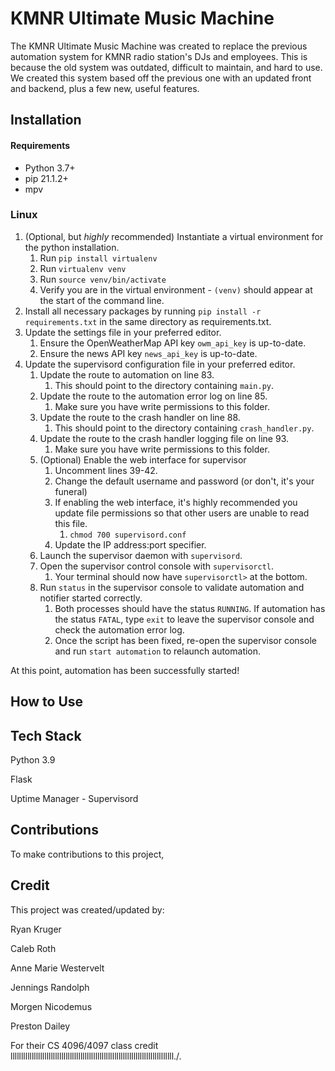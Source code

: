 # KMNR Ultimate Music Machine

The KMNR Ultimate Music Machine was created to replace the previous automation system for KMNR radio station's DJs and employees. This is because the old system was outdated, difficult to maintain, and hard to use. We created this system based off the previous one with an updated front and backend, plus a few new, useful features.

## Installation
#### Requirements

- Python 3.7+
- pip 21.1.2+
- mpv


### Linux

1. (Optional, but *highly* recommended) Instantiate a virtual environment for the python installation.
   1. Run ``pip install virtualenv``
   2. Run ``virtualenv venv``
   3. Run ``source venv/bin/activate``
   4. Verify you are in the virtual environment - ``(venv)`` should appear at the start of the command line. 
2. Install all necessary packages by running ``pip install -r requirements.txt`` in the same directory as requirements.txt.
3. Update the settings file in your preferred editor.
   1. Ensure the OpenWeatherMap API key ``owm_api_key`` is up-to-date.
   2. Ensure the news API key ``news_api_key`` is up-to-date.
4. Update the supervisord configuration file in your preferred editor.
   1. Update the route to automation on line 83.
      1. This should point to the directory containing ``main.py``.
   2. Update the route to the automation error log on line 85.  
      1. Make sure you have write permissions to this folder. 
   3. Update the route to the crash handler on line 88.
      1. This should point to the directory containing ``crash_handler.py``.
   4. Update the route to the crash handler logging file on line 93.
      1. Make sure you have write permissions to this folder.
   5. (Optional) Enable the web interface for supervisor
      1. Uncomment lines 39-42.
      2. Change the default username and password (or don't, it's your funeral)
      3. If enabling the web interface, it's highly recommended you update file permissions so that other users are unable to read this file.
         1. ``chmod 700 supervisord.conf``
      4. Update the IP address:port specifier.
   6. Launch the supervisor daemon with ``supervisord``.
   7. Open the supervisor control console with ``supervisorctl``.
      1. Your terminal should now have ``supervisorctl>`` at the bottom.
   8. Run ``status`` in the supervisor console to validate automation and notifier started correctly.
      1. Both processes should have the status ``RUNNING``. If automation has the status ``FATAL``, type ``exit`` to leave the supervisor console and check the automation error log.
      2. Once the script has been fixed, re-open the supervisor console and run ``start automation`` to relaunch automation.

At this point, automation has been successfully started!



## How to Use

## Tech Stack
Python 3.9

Flask

Uptime Manager - Supervisord


## Contributions
To make contributions to this project,

## Credit
This project was created/updated by:

Ryan Kruger

Caleb Roth

Anne Marie Westervelt

Jennings Randolph

Morgen Nicodemus

Preston Dailey

For their CS 4096/4097 class credit
lllllllllllllllllllllllllllllllllllllllllllllllllllllllllllllllllllllllllllll./.